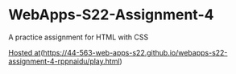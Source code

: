 # WebApps-S22-Assignment-4

A practice assignment for HTML with CSS


[Hosted at]()(https://44-563-web-apps-s22.github.io/webapps-s22-assignment-4-rppnaidu/play.html)
